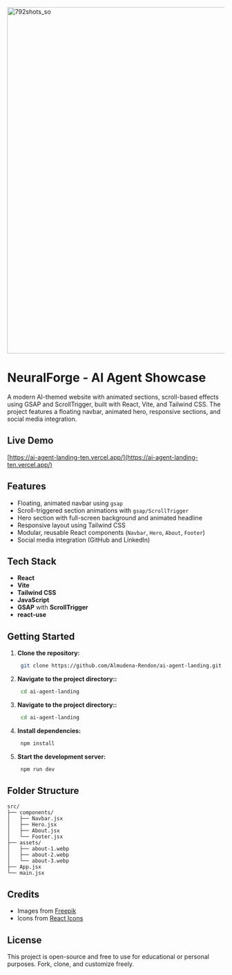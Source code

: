 
<img width="1489" height="802" alt="792shots_so" src="https://github.com/user-attachments/assets/fcc22c5d-8d2f-4f42-b63f-749939b52e62" />


# NeuralForge - AI Agent Showcase

A modern AI-themed website with animated sections, scroll-based effects using GSAP and ScrollTrigger, built with React, Vite, and Tailwind CSS. The project features a floating navbar, animated hero, responsive sections, and social media integration.

## Live Demo

[https://ai-agent-landing-ten.vercel.app/](https://ai-agent-landing-ten.vercel.app/)

## Features

- Floating, animated navbar using `gsap`
- Scroll-triggered section animations with `gsap/ScrollTrigger`
- Hero section with full-screen background and animated headline
- Responsive layout using Tailwind CSS
- Modular, reusable React components (`Navbar`, `Hero`, `About`, `Footer`)
- Social media integration (GitHub and LinkedIn)

## Tech Stack

- **React**
- **Vite**
- **Tailwind CSS**
- **JavaScript**
- **GSAP** with **ScrollTrigger**
- **react-use**

## Getting Started

1. **Clone the repository:**

   ```bash
    git clone https://github.com/Almudena-Rendon/ai-agent-landing.git

1. **Navigate to the project directory::**

   ```bash
    cd ai-agent-landing
2. **Navigate to the project directory::**

   ```bash
    cd ai-agent-landing
   
3. **Install dependencies:**

   ```bash
    npm install

4. **Start the development server:**

   ```bash
    npm run dev

## Folder Structure

```
src/
├── components/
│   ├── Navbar.jsx
│   ├── Hero.jsx
│   ├── About.jsx
│   └── Footer.jsx
├── assets/
│   ├── about-1.webp
│   ├── about-2.webp
│   └── about-3.webp
├── App.jsx
└── main.jsx
```

## Credits

- Images from [Freepik](https://www.freepik.com/)
- Icons from [React Icons](https://react-icons.github.io/react-icons/)

## License

This project is open-source and free to use for educational or personal purposes. Fork, clone, and customize freely.

